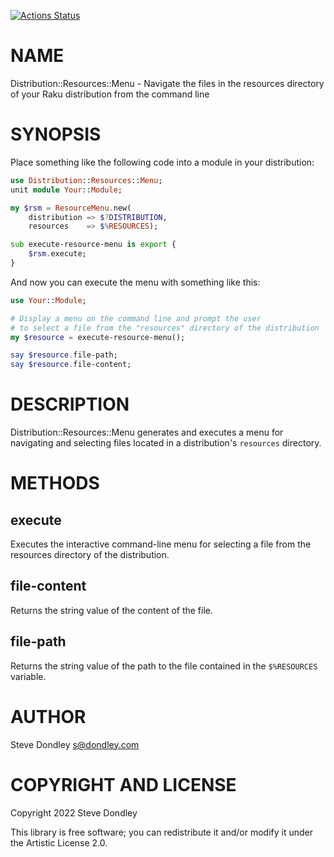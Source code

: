 [![Actions Status](https://github.com/sdondley/Distribution-Resources-Menu/actions/workflows/test.yml/badge.svg)](https://github.com/sdondley/Distribution-Resources-Menu/actions)

NAME
====

Distribution::Resources::Menu - Navigate the files in the resources directory of your Raku distribution from the command line

SYNOPSIS
========

Place something like the following code into a module in your distribution:

```raku
use Distribution::Resources::Menu;
unit module Your::Module;

my $rsm = ResourceMenu.new(
    distribution => $?DISTRIBUTION,
    resources    => $%RESOURCES);

sub execute-resource-menu is export {
    $rsm.execute;
}
```

And now you can execute the menu with something like this:

```raku
use Your::Module;

# Display a menu on the command line and prompt the user
# to select a file from the "resources" directory of the distribution
my $resource = execute-resource-menu();

say $resource.file-path;
say $resource.file-content;
```

DESCRIPTION
===========

Distribution::Resources::Menu generates and executes a menu for navigating and selecting files located in a distribution's `resources` directory.

METHODS
=======

execute
-------

Executes the interactive command-line menu for selecting a file from the resources directory of the distribution.

file-content
------------

Returns the string value of the content of the file.

file-path
---------

Returns the string value of the path to the file contained in the `$%RESOURCES` variable.

AUTHOR
======

Steve Dondley <s@dondley.com>

COPYRIGHT AND LICENSE
=====================

Copyright 2022 Steve Dondley

This library is free software; you can redistribute it and/or modify it under the Artistic License 2.0.

